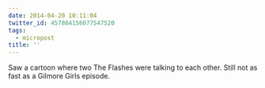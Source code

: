 ```yaml
---
date: 2014-04-20 10:11:04
twitter_id: 457884156077547520
tags:
  - micropost
title: ''
---
```


Saw a cartoon where two The Flashes were talking to each other. Still not as fast as a Gilmore Girls episode.
